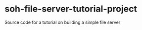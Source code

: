 soh-file-server-tutorial-project
================================

Source code for a tutorial on building a simple file server
